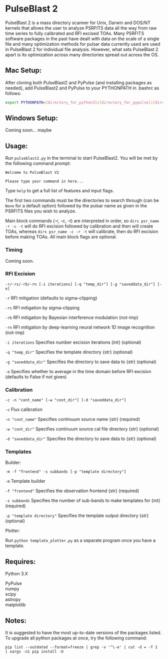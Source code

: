# PulseBlast 2
PulseBlast 2 is a mass directory scanner for Unix, Darwin and DOS/NT kernels that allows the user to analyze PSRFITS data all the way from raw time series to fully calibrated and RFI excised TOAs. Many PSRFITS software packages in the past have dealt with data on the scale of a single file and many optimization methods for pulsar data currently used are used in PulseBlast 2 for individual file analysis. However, what sets PulseBlast 2 apart is its optimization across many directories spread out across the OS.

## **Mac Setup:**

After cloning both PulseBlast2 and PyPulse (and installing packages as needed), add PulseBlast2 and PyPulse to your PYTHONPATH in .bashrc as follows:

```bash
export PYTHONPATH=[directory_for_python3]:[directory_for_pypulse]:[directory_for_pulseblast2]:$PYTHONPATH
```

## **Windows Setup:**

Coming soon... maybe

## **Usage:**

Run `pulseblast2.py` in the terminal to start PulseBlast2. You will be met by the following command prompt:

```
Welcome to PulseBlast V2

Please type your command in here...
```

Type `help` to get a full list of features and input flags.

The first two commands must be the directories to search through (can be `None` for a default option) followed by the pulsar name as given in the PSRFITS files you wish to analyze.

Main block commands (-r, -c, -t) are interpreted in order, so `dirs psr_name -r -c -t` will do RFI excision followed by calibration and then will create TOAs, whereas `dirs psr_name -c -r -t` will calibrate, then do RFI excision before making TOAs. All main block flags are optional.

### **Timing**

Coming soon.

### **RFI Excision**

`-r/-rs/-rb/-rn [-i iterations] [-q "temp_dir"] [-g "saveddata_dir"] [-e]`

`-r`                          RFI mitigation (defaults to sigma-clipping)

`-rs`                         RFI mitigation by sigma-clipping

`-rb`                         RFI mitigation by Bayesian interference modulation (not-imp)

`-rn`                         RFI mitigation by deep-learning neural network 1D image recognition (not-imp)

`-i iterations`               Specifies number excision iterations {int} (optional)

`-q "temp_dir"`               Specifies the template directory {str} (optional)

`-g "saveddata_dir"`          Specifies the directory to save data to {str} (optional)

`-e`                          Specifies whether to average in the time domain before RFI excision (defaults to False if not given)

### **Calibration**

`-c -n "cont_name" [-w "cont_dir"] [-d "saveddata_dir"]`

`-c`                          Flux calibration

`-n "cont_name"`              Specifies continuum source name {str} (required)

`-w "cont_dir"`               Specifies continuum source cal file directory {str} (optional)

`-d "saveddata_dir"`          Specifies the directory to save data to {str} (optional)


### **Templates**

Builder:

`-m -f "frontend" -s subbands [-p "template directory"]`

`-m`                          Template builder

`-f "frontend"`               Specifies the observation frontend {str} (required)

`-s subbands`                 Specifies the number of sub-bands to make templates for {int} (required)

`-p "template directory"`     Specifies the template output directory {str} (optional)

Plotter:

Run `python template_plotter.py` as a separate program once you have a template.

## **Requires:**  

Python 3.X  

PyPulse  
numpy  
scipy  
astropy  
matplotlib



## **Notes:**
It is suggested to have the most up-to-date versions of the packages listed. To upgrade all python packages at once, try the following command:

```shell
pip list --outdated --format=freeze | grep -v '^\-e' | cut -d = -f 1  | xargs -n1 pip install -U
```

